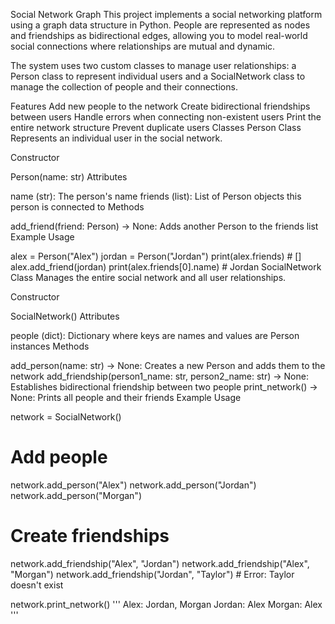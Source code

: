 Social Network Graph
This project implements a social networking platform using a graph data structure in Python. People are represented as nodes and friendships as bidirectional edges, allowing you to model real-world social connections where relationships are mutual and dynamic.

The system uses two custom classes to manage user relationships: a Person class to represent individual users and a SocialNetwork class to manage the collection of people and their connections.

Features
Add new people to the network
Create bidirectional friendships between users
Handle errors when connecting non-existent users
Print the entire network structure
Prevent duplicate users
Classes
Person Class
Represents an individual user in the social network.

Constructor

Person(name: str)
Attributes

name (str): The person's name
friends (list): List of Person objects this person is connected to
Methods

add_friend(friend: Person) -> None: Adds another Person to the friends list
Example Usage

alex = Person("Alex")
jordan = Person("Jordan")
print(alex.friends) # []
alex.add_friend(jordan)
print(alex.friends[0].name)  # Jordan
SocialNetwork Class
Manages the entire social network and all user relationships.

Constructor

SocialNetwork()
Attributes

people (dict): Dictionary where keys are names and values are Person instances
Methods

add_person(name: str) -> None: Creates a new Person and adds them to the network
add_friendship(person1_name: str, person2_name: str) -> None: Establishes bidirectional friendship between two people
print_network() -> None: Prints all people and their friends
Example Usage

network = SocialNetwork()

# Add people
network.add_person("Alex")
network.add_person("Jordan") 
network.add_person("Morgan")

# Create friendships
network.add_friendship("Alex", "Jordan")
network.add_friendship("Alex", "Morgan")
network.add_friendship("Jordan", "Taylor")  # Error: Taylor doesn't exist

network.print_network()
'''
Alex: Jordan, Morgan
Jordan: Alex
Morgan: Alex
'''
